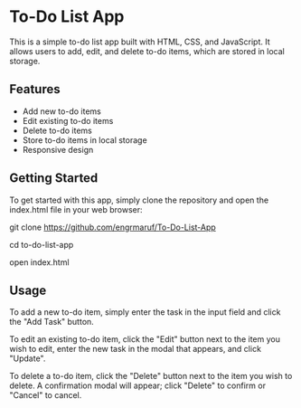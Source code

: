 # To-Do List App

This is a simple to-do list app built with HTML, CSS, and JavaScript. It allows users to add, edit, and delete to-do items, which are stored in local storage.

## Features

- Add new to-do items
- Edit existing to-do items
- Delete to-do items
- Store to-do items in local storage
- Responsive design

## Getting Started

To get started with this app, simply clone the repository and open the index.html file in your web browser:

git clone https://github.com/engrmaruf/To-Do-List-App

cd to-do-list-app

open index.html

## Usage

To add a new to-do item, simply enter the task in the input field and click the "Add Task" button.

To edit an existing to-do item, click the "Edit" button next to the item you wish to edit, enter the new task in the modal that appears, and click "Update".

To delete a to-do item, click the "Delete" button next to the item you wish to delete. A confirmation modal will appear; click "Delete" to confirm or "Cancel" to cancel.

